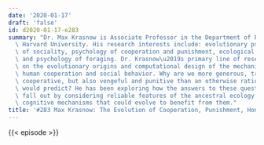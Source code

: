 ```yaml
---
date: '2020-01-17'
draft: 'false'
id: d2020-01-17-e283
summary: "Dr. Max Krasnow is Associate Professor in the Department of Psychology at\
  \ Harvard University. His research interests include: evolutionary psychology, evolution\
  \ of sociality, psychology of cooperation and punishment, ecological rationality,\
  \ and psychology of foraging. Dr. Krasnow\u2019s primary line of research focuses\
  \ on the evolutionary origins and computational design of the mechanisms underlying\
  \ human cooperation and social behavior. Why are we more generous, trusting and\
  \ cooperative, but also vengeful and punitive than an otherwise rational analysis\
  \ would predict? He has been exploring how the answers to these questions neatly\
  \ fall out by considering reliable features of the ancestral ecology and simple\
  \ cognitive mechanisms that could evolve to benefit from them."
title: '#283 Max Krasnow: The Evolution of Cooperation, Punishment, Honesty, and Deterrence'
---
```

{{< episode >}}
